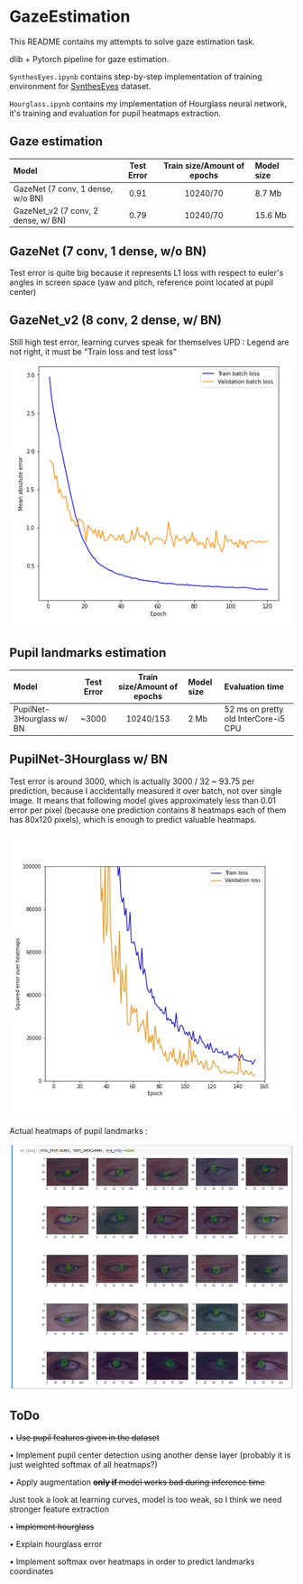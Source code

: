 # GazeEstimation
This README contains my attempts to solve gaze estimation task.

dlib + Pytorch pipeline for gaze estimation.

`SynthesEyes.ipynb` contains step-by-step implementation of 
training environment for [SynthesEyes](https://www.cl.cam.ac.uk/research/rainbow/projects/syntheseyes/) dataset.

`Hourglass.ipynb` contains my implementation of Hourglass neural network, it's training and evaluation for pupil heatmaps extraction.

## Gaze estimation
| Model                                  | Test Error                    |   Train size/Amount of epochs |   Model size   |
|:---------------------------------------|:-----------------------------:|:-----------------------------:|:---------------|
| GazeNet (7 conv, 1 dense, w/o BN)      |           0.91                |       10240/70                |    8.7 Mb      |
| GazeNet_v2 (7 conv, 2 dense, w/ BN)    |           0.79                |       10240/70                |   15.6 Mb      |

## GazeNet (7 conv, 1 dense, w/o BN) 
Test error is quite big because it represents L1 loss with respect to euler's angles in screen space 
(yaw and pitch, reference point located at pupil center) 

## GazeNet_v2 (8 conv, 2 dense, w/ BN)
Still high test error, learning curves speak for themselves 
UPD : Legend are not right, it must be "Train loss and test loss" 

![](learning_curves/GazeNet_v2.jpg)

## Pupil landmarks estimation

| Model                                  | Test Error                    | Train size/Amount of epochs |   Model size   | Evaluation time |
|:---------------------------------------|:-----------------------------:|:---------------------------:|:---------------|:----------------|
| PupilNet-3Hourglass w/ BN              |              ~3000            |     10240/153               |       2 Mb     | 52 ms on pretty old InterCore-i5 CPU   |

## PupilNet-3Hourglass w/ BN

Test error is around 3000, which is actually 3000 / 32 ~ 93.75 per prediction, because I accidentally 
measured it over batch, not over single image. It means that following model gives approximately less than 0.01 error per pixel 
(because one prediction contains 8 heatmaps each of them has 80x120 pixels), which 
is enough to predict valuable heatmaps.

![](learning_curves/PupilEyeNet_3Hourglass.jpg)

Actual heatmaps of pupil landmarks : 

![](networks_evaluations/pupil_heatmaps.png)

## ToDo

• <s> Use pupil features given in the dataset </s> 

• Implement pupil center detection using another dense layer (probably it is just weighted softmax of all heatmaps?)

• Apply augmentation <s> <b> only if </b> model works bad during inference time </s> 

Just took a look at learning curves, model is too weak, so
I think we need stronger feature extraction

• <s> Implement hourglass </s> 

• Explain hourglass error

• Implement softmax over heatmaps in order to predict landmarks coordinates
